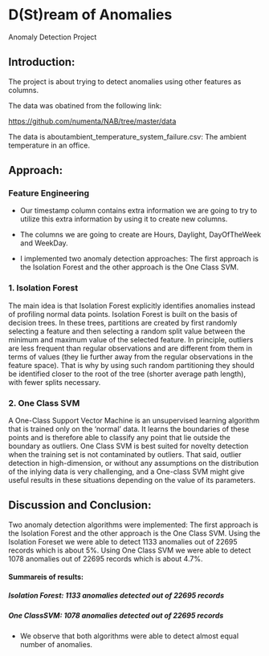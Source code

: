 D(St)ream of Anomalies
==============================

Anomaly Detection Project


## Introduction:
The project is about trying to detect anomalies using other features as columns. 

The data was obatined from the following link:

https://github.com/numenta/NAB/tree/master/data

The data is aboutambient_temperature_system_failure.csv: The ambient temperature in an office.

## Approach:

### Feature Engineering
* Our timestamp column contains extra information we are going to try to utilize this extra information by using it to create new columns.


* The columns we are going to create are Hours, Daylight, DayOfTheWeek and WeekDay.


* I implemented two anomaly detection approaches: The first approach is the Isolation Forest and the other approach is the One Class SVM.

### 1. Isolation Forest
The main idea is that Isolation Forest explicitly identifies anomalies instead of profiling normal data points. Isolation Forest is built on the basis of decision trees. In these trees, partitions are created by first randomly selecting a feature and then selecting a random split value between the minimum and maximum value of the selected feature.
In principle, outliers are less frequent than regular observations and are different from them in terms of values (they lie further away from the regular observations in the feature space). That is why by using such random partitioning they should be identified closer to the root of the tree (shorter average path length), with fewer splits necessary.

### 2. One Class SVM
A One-Class Support Vector Machine is an unsupervised learning algorithm that is trained only on the ‘normal’ data. It learns the boundaries of these points and is therefore able to classify any point that lie outside the boundary as outliers.
One Class SVM is best suited for novelty detection when the training set is not contaminated by outliers. That said, outlier detection in high-dimension, or without any assumptions on the distribution of the inlying data is very challenging, and a One-class SVM might give useful results in these situations depending on the value of its parameters.



## Discussion and Conclusion:
Two anomaly detection algorithms were implemented: The first approach is the Isolation Forest and the other approach is the One Class SVM.
Using the Isolation Foreset we were able to detect 1133 anomalies out of 22695 records which is about 5%.
Using One Class SVM we were able to detect 1078 anomalies out of 22695 records which is about 4.7%.

#### Summareis of results: 
##### Isolation Forest: 1133 anomalies detected out of 22695 records
##### One ClassSVM: 1078 anomalies detected out of 22695 records

* We observe that both algorithms were able to detect almost equal number of anomalies.


